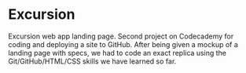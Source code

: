 # Excursion
Excursion web app landing page.
Second project on Codecademy for coding and deploying a site to GitHub.
After being given a mockup of a landing page with specs, we had to code an exact replica using the Git/GitHub/HTML/CSS skills we have learned so far. 
